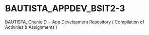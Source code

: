 # BAUTISTA_APPDEV_BSIT2-3
BAUTISTA, Chenie D. - App Development Repository ( Compilation of Activities &amp; Assignments )
